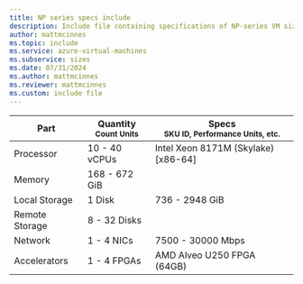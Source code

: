 ```yaml
---
title: NP series specs include
description: Include file containing specifications of NP-series VM sizes.
author: mattmcinnes
ms.topic: include
ms.service: azure-virtual-machines
ms.subservice: sizes
ms.date: 07/31/2024
ms.author: mattmcinnes
ms.reviewer: mattmcinnes
ms.custom: include file
---
```

| Part | Quantity <br><sup>Count Units | Specs <br><sup>SKU ID, Performance Units, etc.  |
|---|---|---|
| Processor      | 10 - 40 vCPUs     | Intel Xeon 8171M (Skylake) [x86-64] |
| Memory         | 168 - 672 GiB        |    |
| Local Storage  | 1 Disk         | 736 - 2948 GiB  |
| Remote Storage | 8 - 32 Disks        |  |
| Network        | 1 - 4 NICs        | 7500 - 30000 Mbps |
| Accelerators   | 1 - 4 FPGAs            | AMD Alveo U250 FPGA (64GB)    |

